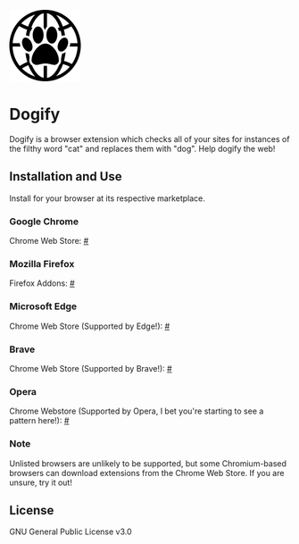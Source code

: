 ![Dogify icon](/src/img/dogify128.png "Help Dogify the web!")
# Dogify
Dogify is a browser extension which checks all of your sites for instances of the filthy word "cat" and replaces them with "dog". Help dogify the web!
## Installation and Use
Install for your browser at its respective marketplace.
### Google Chrome
Chrome Web Store: [#](#)
### Mozilla Firefox
Firefox Addons: [#](#)
### Microsoft Edge 
Chrome Web Store (Supported by Edge!): [#](#)
### Brave
Chrome Web Store (Supported by Brave!): [#](#)
### Opera
Chrome Webstore (Supported by Opera, I bet you're starting to see a pattern here!): [#](#)
### Note
Unlisted browsers are unlikely to be supported, but some Chromium-based browsers can download extensions from the Chrome Web Store. If you are unsure, try it out!
## License
GNU General Public License v3.0
